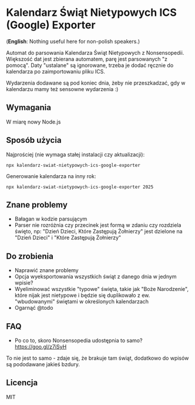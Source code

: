 # Kalendarz Świąt Nietypowych ICS (Google) Exporter

(**English**: Nothing useful here for non-polish speakers.)

Automat do parsowania Kalendarza Świąt Nietypowych z Nonsensopedii. Większość dat jest zbierana automatem, parę jest
parsowanych "z pomocą". Daty "ustalane" są ignorowane, trzeba je dodać ręcznie do kalendarza po zaimportowaniu pliku
ICS.

Wydarzenia dodawane są pod koniec dnia, żeby nie przeszkadzać, gdy w kalendarzu mamy też sensowne wydarzenia :)

## Wymagania

W miarę nowy Node.js

## Sposób użycia

Najprościej (nie wymaga stałej instalacji czy aktualizacji):

`npx kalendarz-swiat-nietypowych-ics-google-exporter`

Generowanie kalendarza na inny rok:

`npx kalendarz-swiat-nietypowych-ics-google-exporter 2025`


## Znane problemy

- Bałagan w kodzie parsującym
- Parser nie rozróżnia czy przecinek jest formą w zdaniu czy rozdziela święto, np:
"Dzień Dzieci, Które Zastępują Żołnierzy" jest dzielone na "Dzień Dzieci" i "Które Zastępują Żołnierzy"

## Do zrobienia

- Naprawić znane problemy
- Opcja wyeksportowania wszystkich świąt z danego dnia w jednym wpisie?
- Wyeliminować wszystkie "typowe" święta, takie jak "Boże Narodzenie", które nijak jest nietypowe i będzie się
duplikowało z ew. "wbudowanymi" świętami w określonych kalendarzach
- Ogarnąć @todo

## FAQ

- Po co to, skoro Nonsensopedia udostępnia to samo? https://goo.gl/z7iSyH

To nie jest to samo - zdaje się, że brakuje tam świąt, dodatkowo do wpisów są pododawane jakieś bzdury.

## Licencja

MIT
